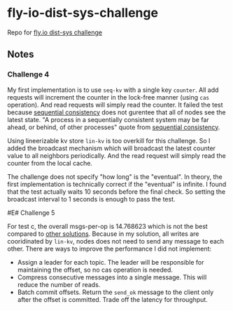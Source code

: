 # fly-io-dist-sys-challenge

Repo for [fly.io dist-sys challenge](https://fly.io/dist-sys/)

## Notes

### Challenge 4

My first implementation is to use `seq-kv` with a single key `counter`. All add requests will increment the counter in the lock-free manner (using `cas` operation). And read requests will simply read the counter. It failed the test because [sequential consistency](https://jepsen.io/consistency/models/sequential) does not gurentee that all of nodes see the latest state. "A process in a sequentially consistent system may be far ahead, or behind, of other processes" quote from [sequential consistency](https://jepsen.io/consistency/models/sequential).

Using lineerizable kv store `lin-kv` is too overkill for this challenge. So I added the broadcast mechanism which will broadcast the latest counter value to all neighbors periodically. And the read request will simply read the counter from the local cache.

The challenge does not specify "how long" is the "eventual". In theory, the first implementation is technically correct if the "eventual" is infinite.  I found that the test actually waits 10 seconds before the final check. So setting the broadcast interval to 1 seconds is enough to pass the test.

#E# Challenge 5

For test c, the overall msgs-per-op is 14.768623 which is not the best compared to [other solutions](https://community.fly.io/t/challenge-5c-efficient-kafka-style-log/10971). Because in my solution, all writes are cooridinated by `lin-kv`, nodes does not need to send any message to each other. There are ways to improve the performance I did not implement:

- Assign a leader for each topic. The leader will be responsible for maintaining the offset, so no cas operation is needed.
- Compress consecutive messages into a single message. This will reduce the number of reads.
- Batch commit offsets. Return the `send_ok` message to the client only after the offset is committed. Trade off the latency for throughput.
